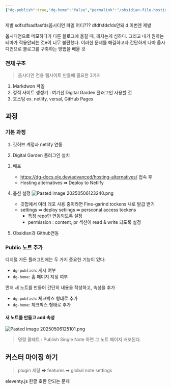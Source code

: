 ```yaml
---
{"dg-publish":true,"dg-home":"false","permalink":"/obsidian-file-hosting/obsidian-file-hosting/","tags":["gardenEntry"],"dgPassFrontmatter":true,"created":"2025-05-06T12:08:42.878+09:00","updated":"2025-05-06T14:18:22.163+09:00"}
---
```



제발 
sdfsdfsadfasfds옵시디언 파일 어디???
dfdfsfdsfds안돼 d
이번엔 제발 

옵시디언으로 메모하다가 다른 블로그에 옮길 때, 깨지는게 심하다. 그리고 내가 원하는 테마가 적용안되는 것e이 너무 불편했다.
이러한 문제를 해결하고자 간단하게 나마 옵시디언으로 블로그를 구축하는 방법을 배울 것 

### 전체 구조 
>옵시디언 전용 웹사이트 만들때 필요한 3가지 

1. Markdwon 파일
2. 정적 사이트 생성기 : 여기선 Digital Garden 플러그인 사용할 것
3. 호스팅 ex. netlify, versal, GitHub Pages 



## 과정 

### 기본 과정 
1. 깃허브 계정과 netlify 연동
2. Digital Garden 플러그인 설치
3. 배포 
	- https://dg-docs.ole.dev/advanced/hosting-alternatives/ 접속 후 
	- Hosting alternatives ➡ Deploy to Netlify

4. 옵션 설정
		![Pasted image 20250506123240.png](/img/user/image/Pasted%20image%2020250506123240.png)
	- 깃헙에서 여러 레포 사용 중이라면 Fine-garind tockens 새로 발급 받기 
	- settings ➡ deploy setiings ➡ persconal access tockens
		- 특정 repo만 연동되도록 설정
		- permission : content, pr 섹션이 read & write 되도록 설정
5. Obsidian과 Github연동


### Public 노트 추가 

디지털 가든 플러그인에는 두 가지 중요한 기능이 있다:

- `dg-publish`: 게시 여부
- `dg-home`: 홈 페이지 지정 여부

먼저 새 노트를 만들어 간단히 내용을 작성하고, 속성을 추가

- `dg-publish`: 체크박스 형태로 추가
- `dg-home`: 체크박스 형태로 추가

#### 새 노트를 만들고 add 속성 
![Pasted image 20250506125101.png](/img/user/image/Pasted%20image%2020250506125101.png)
> 명령 팔레트 : Publish Single Note 하면 그 노트 페이지 배포된다.


## 커스터 마이징 하기 

>plugin 세팅 ➡ features ➡ global note settings


eleventy.js 한글 호환 안되는 문제 






